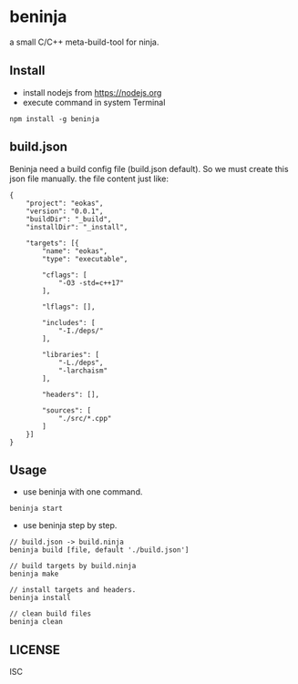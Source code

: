 # beninja

a small C/C++ meta-build-tool for ninja.

## Install
* install nodejs from https://nodejs.org
* execute command in system Terminal
```
npm install -g beninja
```

## build.json
Beninja need a build config file (build.json default). So we must
create this json file manually. the file content just like:
```
{
    "project": "eokas",
    "version": "0.0.1",
    "buildDir": "_build",
    "installDir": "_install",

    "targets": [{
        "name": "eokas",
        "type": "executable",
    
        "cflags": [
            "-O3 -std=c++17"
        ],

        "lflags": [],

        "includes": [
            "-I./deps/"
        ],

        "libraries": [
            "-L./deps",
            "-larchaism"
        ],

        "headers": [],

        "sources": [
            "./src/*.cpp"
        ]
    }]
}
```

## Usage
* use beninja with one command.
```
beninja start
```

* use beninja step by step.
```
// build.json -> build.ninja
beninja build [file, default './build.json']

// build targets by build.ninja
beninja make

// install targets and headers.
beninja install

// clean build files
beninja clean
```

## LICENSE

ISC
